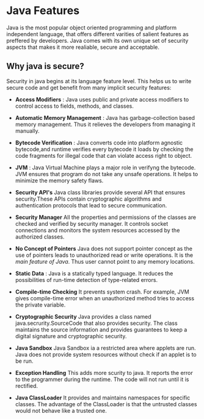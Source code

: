 # Java Features

Java is the most popular object oriented programming  and platform independent language, that offers different varities of salient features as preffered by developers.
Java comes with its own unique set of security aspects that makes it more realiable, secure and acceptable.

## Why java is secure?

Security in java begins at its language feature level. This helps us to write secure code and get benefit from many implicit security features:

- **Access Modifiers** : Java uses public and private access modifiers to control access to fields, methods, and classes.

- **Automatic Memory Management** : Java has garbage-collection based memory management. Thus it relieves the developers from managing it manually.

- **Bytecode Verification** : Java converts code into platform agnostic bytecode,and runtime verifies every bytecode it loads by checking the code fragments for illegal code that can violate access right to object.
- **JVM** : Java Virtual Machine plays a major role in verifyng the bytecode. JVM ensures that program do not take any unsafe operations. It helps to minimize the memory safety flaws.

- **Security API's**
Java class libraries provide several API that ensures security.These APIs contain cryptographic algorithms and authentication protocols that lead to secure communication.

- **Security Manager**
All the properties and permissions of the classes are checked and verified by security manager. It controls socket connections and monitors the system resources accessed by the authorized classes.

- **No Concept of Pointers**
Java does not support pointer concept as the use of pointers leads to unauthorized read or write operations. It is the *main feature of Java*. Thus user cannot point to any memory locations. 

- **Static Data** : Java is a statically typed language. It reduces the possibilities of run-time detection of type-related errors.

- **Compile-time Checking**
It prevents system crash. For example, JVM gives compile-time error when an unauthorized method tries to access the private variable.

- **Cryptographic Security**
Java provides a class named java.secrurity.SourceCode that also provides security. The class maintains the source information and provides guarantees to keep a digital signature and cryptographic security.

- **Java Sandbox**
Java Sandbox ia a restricted area where applets are run. Java does not provide system resources without check if an applet is to be run.

- **Exception Handling**
This adds more scurity to java. It reports the error to the programmer during the runtime. The code will not run until it is rectified.

- **Java ClassLoader**
It provides and maintains namespaces for specific classes. The advantage of the ClassLoader is that the untrusted classes would not behave like a trusted one.




